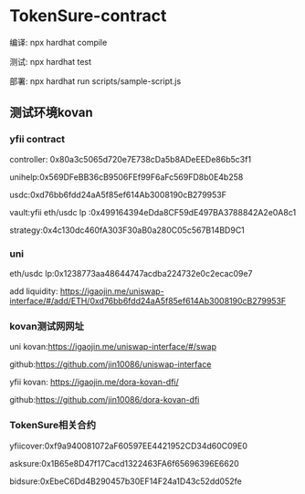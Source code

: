 # TokenSure-contract
 
编译: npx hardhat compile     

测试: npx hardhat test

部署: npx hardhat run scripts/sample-script.js         

## 测试环境kovan

### yfii contract

controller: 0x80a3c5065d720e7E738cDa5b8ADeEEDe86b5c3f1

unihelp:0x569DFeBB36cB9506FEf99F6aFc569FD8b0E4b258

usdc:0xd76bb6fdd24aA5f85ef614Ab3008190cB279953F

vault:yfii eth/usdc lp :0x499164394eDda8CF59dE497BA3788842A2e0A8c1

strategy:0x4c130dc460fA303F30aB0a280C05c567B14BD9C1

### uni

eth/usdc lp:0x1238773aa48644747acdba224732e0c2ecac09e7

add liquidity: https://igaojin.me/uniswap-interface/#/add/ETH/0xd76bb6fdd24aA5f85ef614Ab3008190cB279953F


### kovan测试网网址
uni kovan:https://igaojin.me/uniswap-interface/#/swap

github:https://github.com/jin10086/uniswap-interface

yfii kovan: https://igaojin.me/dora-kovan-dfi/

github:https://github.com/jin10086/dora-kovan-dfi


### TokenSure相关合约

yfiicover:0xf9a940081072aF60597EE4421952CD34d60C09E0

asksure:0x1B65e8D47f17Cacd1322463FA6f65696396E6620

bidsure:0xEbeC6Dd4B290457b30EF14F24a1D43c52dd052fe

